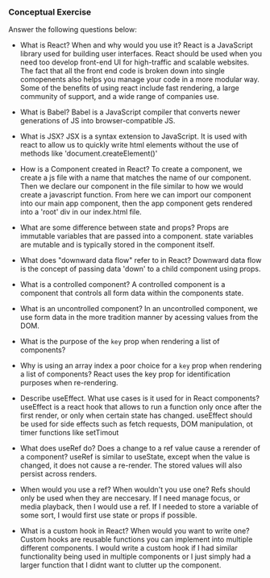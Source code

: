 ### Conceptual Exercise

Answer the following questions below:

- What is React? When and why would you use it?
React is a JavaScript library used for building user interfaces.
React should be used when you need too develop front-end UI for high-traffic and scalable websites.
The fact that all the front end code is broken down into single comopenents also helps you manage your code in a more modular way.
Some of the benefits of using react include fast rendering, a large community of support, and a wide range of companies use.  

- What is Babel?
Babel is a JavaScript compiler that converts newer generations of JS into browser-compatible JS.

- What is JSX?
JSX is a syntax extension to JavaScript. It is used with react to allow us to quickly write html elements without the use of methods like 'document.createElement()'

- How is a Component created in React?
To create a component, we create a js file with a name that matches the name of our component.
Then we declare our component in the file similar to how we would create a javascript function.
From here we can import our component into our main app component, then the app component gets rendered into a 'root' div in our index.html file.

- What are some difference between state and props?
Props are immutable variables that are passed into a component.
state variables are mutable and is typically stored in the component itself.

- What does "downward data flow" refer to in React?
Downward data flow is the concept of passing data 'down' to a child component using props.

- What is a controlled component?
A controlled component is a component that controls all form data within the components state.

- What is an uncontrolled component?
In an uncontrolled component, we use form data in the more tradition manner by acessing values from the DOM.

- What is the purpose of the `key` prop when rendering a list of components?

- Why is using an array index a poor choice for a `key` prop when rendering a list of components?
React uses the key prop for identification purposes when re-rendering.

- Describe useEffect.  What use cases is it used for in React components?
useEffect is a react hook that allows to run a function only once after the first render, or only when certain state has changed.
useEffect should be used for side effects such as fetch requests, DOM manipulation, ot timer functions like setTimout

- What does useRef do?  Does a change to a ref value cause a rerender of a component?
useRef is similar to useState, except when the value is changed, it does not cause a re-render.
The stored values will also persist across renders.

- When would you use a ref? When wouldn't you use one?
Refs should only be used when they are neccesary. 
If I need manage focus, or media playback, then I would use a ref.
If I needed to store a variable of some sort, I would first use state or props if possible. 


- What is a custom hook in React? When would you want to write one?
Custom hooks are reusable functions you can implement into multiple different components.
I would write a custom hook if I had similar functionality being used in multiple components or I just simply had a larger function
that I didnt want to clutter up the component.
